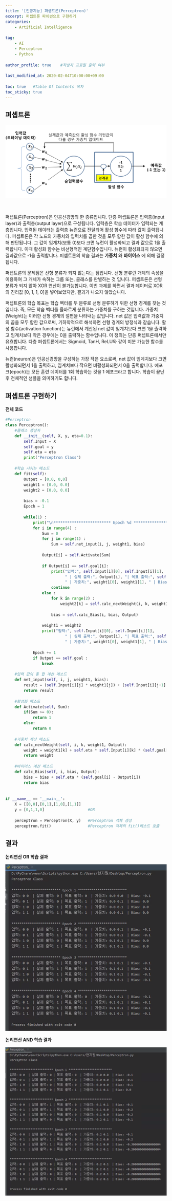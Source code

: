 ```yaml
---
title: '[인공지능] 퍼셉트론(Perceptron)' 
excerpt: 퍼셉트론 파이썬으로 구현하기
categories:
    - Artificial Intelligence

tag:
    - AI
    - Perceptron
    - Python 

author_profile: true    #작성자 프로필 출력 여부

last_modified_at: 2020-02-04T10:00:00+09:00

toc: true   #Table Of Contents 목차 
toc_sticky: true
---
```


## 퍼셉트론

![2.4-3](/assets/img/2.4-3.png)

<br>

퍼셉트론(Perceptron)은 인공신경망의 한 종류입니다. 단층 퍼셉트론은 입력층(input layer)과 출력층(output layer)으로 구성됩니다. 입력층은 학습 데이터가 입력되는 계층입니다. 입력된 데이터는 출력층 뉴런으로 전달되어 활성 함수에 따라 값이 출력됩니다. 퍼셉트론은 각 노드의 가중치와 입력치를 곱한 것을 모두 합한 값이 활성 함수에 의해 판단됩니다. 그 값이 임계치(보통 0)보다 크면 뉴런이 활성화되고 결과 값으로 1을 출력합니다. 이때 활성화 함수는 비선형적인 계단함수입니다. 뉴런이 활성화되지 않으면 결과값으로 -1을 출력합니다. 퍼셉트론의 학습 결과는 __가중치__ 와 __바이어스__ 에 의해 결정됩니다. 


퍼셉트론의 문제점은 선형 분류가 되지 않는다는 점입니다. 선형 분류란 개체의 속성을 이용하여 그 개체가 속하는 그룹 또는, 클래스를 판별하는 것 입니다. 퍼셉트론은 선형 분류가 되지 않아 XOR 연산이 불가능합니다.
이번 과제를 하면서 결과 데이터로 XOR의 진리값 [0, 1, 1, 0]을 넣어보았지만, 결과가 나오지 않았습니다.

퍼셉트론의 학습 목표는 학습 벡터를 두 분류로 선형 분류하기 위한 선형 경계를 찾는 것입니다. 즉, 모든 학습 벡터를 올바르게 분류하는 가중치를 구하는 것입니다. 가중치(Weight)는 이러한 선형 경계의 절편을 나타내는 값입니다. net 값은 입력값과 가중치의 곱을 모두 합한 값으로써, 기하학적으로 해석하면 선형 경계의 방정식과 같습니다. 활성 함수(activation function)는 뉴런에서 계산된 net 값이 임계치보다 크면 1을 출력하고 임계치보다 작은 경우에는 0을 출력하는 함수입니다. 이 정의는 단층 퍼셉트론에서만 유효합니다. 다층 퍼셉트론에서는 Sigmoid, TanH, ReLU와 같이 미분 가능한 함수를 사용합니다. 

뉴런(neuron)은 인공신경망을 구성하는 가장 작은 요소로써, net 값이 임계치보다 크면 활성화되면서 1을 출력하고, 임계치보다 작으면 비활성화되면서 0을 출력합니다. 에포크(epoch)는 모든 훈련 데이터를 1회 학습하는 것을 1 에포크라고 합니다. 학습이 끝난 후 전체적인 샘플을 의미하기도 합니다.



## 퍼셉트론 구현하기


__전체 코드__ 

```python
#Perceptron
class Perceptron():
    #클래스 생성자
    def __init__(self, X, y, eta=0.1):
        self.Input = X
        self.goal = y
        self.eta = eta
        print("Perceptron Class")

    #학습 시키는 메소드
    def fit(self):
        Output = [0,0, 0,0]
        weight1 = [0.0, 0.0]
        weight2 = [0.0, 0.0]
        
        bias = -0.1
        Epoch = 1
        
        while(1) :
            print("\n************************* Epoch %d *************************"  % (Epoch)) 
            for i in range(4) :
                Sum = 0
                for j in range(1) :
                    Sum = self.net_input(i, j, weight1, bias)
                    
                Output[i] = self.Activate(Sum)
                        
                if Output[i] == self.goal[i]:
                    print("입력:", self.Input[i][0], self.Input[i][1],
                          " | 실제 출력:", Output[i], "| 목표 출력:", self.goal[i],
                          " | 가중치:", weight1[0], weight1[1], " | Bias:", bias)
                    continue
                else :
                    for k in range(2) :
                        weight2[k] = self.calc_nextWeight(i, k, weight1, Output)
                        
                    bias = self.calc_Bias(i, bias, Output)
                    
                weight1 = weight2
                print("입력:", self.Input[i][0], self.Input[i][1],
                          " | 실제 출력:", Output[i], "| 목표 출력:", self.goal[i],
                          " | 가중치:", weight1[0], weight1[1], " | Bias:", bias)
          
            Epoch += 1
            if Output == self.goal :
                break

    #입력 값의 총 합 계산 메소드
    def net_input(self, i, j, weight1, bias):
        result = (self.Input[i][j] * weight1[j]) + (self.Input[i][j+1] * weight1[j+1]) + bias
        return result

    #활성화 메소드
    def Activate(self, Sum):
        if(Sum >= 0):
            return 1
        else:
            return 0
        
    #가중치 계산 메소드
    def calc_nextWeight(self, i, k, weight1, Output):
        weight = weight1[k] + self.eta * self.Input[i][k] * (self.goal[i] - Output[i])
        return weight

    #바이어스 계산 메소드
    def calc_Bias(self, i, bias, Output):
        bias = bias + self.eta * (self.goal[i] - Output[i])
        return bias


if __name__ == '__main__':
    X = [[0,0],[0,1],[1,0],[1,1]]
    y = [0,1,1,0]                   #OR

    perceptron = Perceptron(X, y)   #Perceptron 객체 생성
    perceptron.fit()                #Perceptron 객체의 fit()메소드 호출
```

## 결과 

__논리연산 OR 학습 결과__

![2.4-1](/assets/img/2.4-1.png)

__논리연산 AND 학습 결과__

![2.4-2](/assets/img/2.4-2.png)
